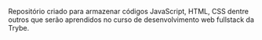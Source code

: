 Repositório criado para armazenar códigos JavaScript, HTML, CSS dentre outros que serão aprendidos no curso de desenvolvimento web fullstack da Trybe.
